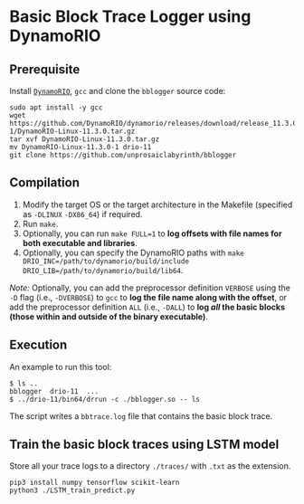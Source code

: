 # Basic Block Trace Logger using DynamoRIO

## Prerequisite

Install [`DynamoRIO`](https://dynamorio.org/), `gcc` and clone the `bblogger` source code:

```
sudo apt install -y gcc
wget https://github.com/DynamoRIO/dynamorio/releases/download/release_11.3.0-1/DynamoRIO-Linux-11.3.0.tar.gz
tar xvf DynamoRIO-Linux-11.3.0.tar.gz
mv DynamoRIO-Linux-11.3.0-1 drio-11
git clone https://github.com/unprosaiclabyrinth/bblogger
```

## Compilation

1. Modify the target OS or the target architecture in the Makefile (specified as `-DLINUX` `-DX86_64`) if required.
2. Run `make`.
3. Optionally, you can run `make FULL=1` to **log offsets with file names for both executable and libraries**.
4. Optionally, you can specify the DynamoRIO paths with `make DRIO_INC=/path/to/dynamorio/build/include DRIO_LIB=/path/to/dynamorio/build/lib64`.

*Note:* Optionally, you can add the preprocessor definition `VERBOSE` using the `-D` flag (i.e., `-DVERBOSE`) to `gcc` to **log the file name along with the offset**, or add the preprocessor definition `ALL` (i.e., `-DALL`) to **log *all* the basic blocks (those within and outside of the binary executable)**.

## Execution

An example to run this tool:
```
$ ls ..
bblogger  drio-11  ...
$ ../drio-11/bin64/drrun -c ./bblogger.so -- ls
```

The script writes a `bbtrace.log` file that contains the basic block trace.

## Train the basic block traces using LSTM model
Store all your trace logs to a directory `./traces/` with `.txt` as the extension.
```
pip3 install numpy tensorflow scikit-learn
python3 ./LSTM_train_predict.py
```
